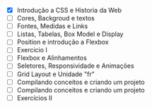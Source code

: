 - [x] Introdução a CSS e Historia da Web
- [ ] Cores, Backgroud e textos
- [ ] Fontes, Medidas e Links
- [ ] Listas, Tabelas, Box Model e Display
- [ ] Position e introdução a Flexbox
- [ ] Exercicio I
- [ ] Flexbox e Alinhamentos
- [ ] Seletores, Responsividade e Animações
- [ ] Grid Layout e Unidade "fr" 
- [ ] Compilando conceitos e criando um projeto
- [ ] Compilando conceitos e criando um projeto
- [ ] Exercícios II